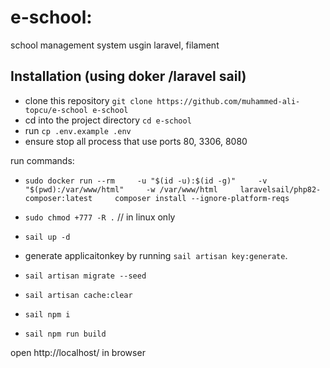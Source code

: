 e-school:
===============================
school management system usgin laravel, filament 



## Installation (using doker /laravel sail)
- clone this repository `git clone https://github.com/muhammed-ali-topcu/e-school e-school`
- cd into the project directory `cd e-school`
- run `cp .env.example .env`
- ensure stop all process that use ports 80, 3306, 8080 

run  commands:
- `sudo docker run --rm     -u "$(id -u):$(id -g)"     -v "$(pwd):/var/www/html"     -w /var/www/html     laravelsail/php82-composer:latest     composer install --ignore-platform-reqs`

- `sudo chmod +777 -R .` // in linux only
- `sail up -d` 
- generate applicaitonkey by running `sail artisan key:generate`. 

- `sail artisan migrate --seed`
- `sail artisan cache:clear`
- `sail npm i`
- `sail npm run build`

open  http://localhost/ in browser


